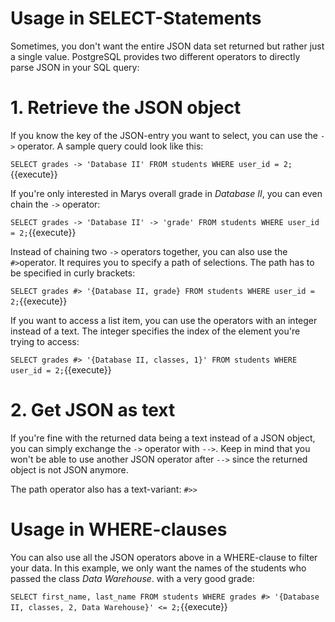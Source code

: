 # Usage in SELECT-Statements

Sometimes, you don't want the entire JSON data set returned but rather just a single value. PostgreSQL provides two
different operators to directly parse JSON in your SQL query:

# 1. Retrieve the JSON object

If you know the key of the JSON-entry you want to select, you can use the `->` operator. A sample query could look like
this:

`SELECT grades -> 'Database II' FROM students WHERE user_id = 2;`{{execute}}

If you're only interested in Marys overall grade in *Database II*, you can even chain the `->` operator:

`SELECT grades -> 'Database II' -> 'grade' FROM students WHERE user_id = 2;`{{execute}}

Instead of chaining two `->` operators together, you can also use the `#>`operator. It requires you to specify a path of
selections. The path has to be specified in curly brackets:

`SELECT grades #> '{Database II, grade} FROM students WHERE user_id = 2;`{{execute}}

If you want to access a list item, you can use the operators with an integer instead of a text. The integer specifies
the index of the element you're trying to access:

`SELECT grades #> '{Database II, classes, 1}' FROM students WHERE user_id = 2;`{{execute}}

# 2. Get JSON as text

If you're fine with the returned data being a text instead of a JSON object, you can simply exchange the `->` operator
with `-->`. Keep in mind that you won't be able to use another JSON operator after `-->` since the returned object is
not JSON anymore.

The path operator also has a text-variant: `#>>`

# Usage in WHERE-clauses

You can also use all the JSON operators above in a WHERE-clause to filter your data. In this example, we only want the
names of the students who passed the class *Data Warehouse*. with a very good grade:

`SELECT first_name, last_name FROM students WHERE grades #> '{Database II, classes, 2, Data Warehouse}' <= 2;`{{execute}}


